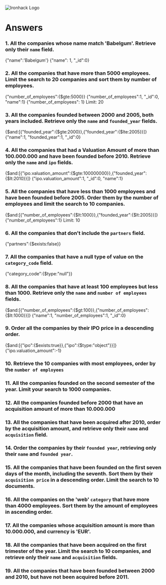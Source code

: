 ![Ironhack Logo](https://i.imgur.com/1QgrNNw.png)

# Answers

### 1. All the companies whose name match 'Babelgum'. Retrieve only their `name` field.
{"name":'Babelgum'}
{"name": 1, "_id":0}

<!-- Your Code Goes Here -->

### 2. All the companies that have more than 5000 employees. Limit the search to 20 companies and sort them by **number of employees**.
{"number_of_employees":{$gte:5000}}
{"number_of_employees":1, "_id":0, "name":1}
{"number_of_employees": 1}
Limit: 20

<!-- Your Code Goes Here -->

### 3. All the companies founded between 2000 and 2005, both years included. Retrieve only the `name` and `founded_year` fields.
{$and:[{"founded_year":{$gte:2000}},{"founded_year":{$lte:2005}}]}
{"name":1, "founded_year":1, "_id":0}

<!-- Your Code Goes Here -->

### 4. All the companies that had a Valuation Amount of more than 100.000.000 and have been founded before 2010. Retrieve only the `name` and `ipo` fields.
{$and:[{"ipo.valuation_amount":{$gte:100000000}},{"founded_year":{$lt:2010}}]}
{"ipo.valuation_amount":1, "_id":0, "name":1}
<!-- Your Code Goes Here -->

### 5. All the companies that have less than 1000 employees and have been founded before 2005. Order them by the number of employees and limit the search to 10 companies.
{$and:[{"number_of_employees":{$lt:1000}},{"founded_year":{$lt:2005}}]}
{"number_of_employees":1}
Limit: 10
<!-- Your Code Goes Here -->

### 6. All the companies that don't include the `partners` field.
{"partners":{$exists:false}}

<!-- Your Code Goes Here -->

### 7. All the companies that have a null type of value on the `category_code` field.
{"category_code":{$type:"null"}}
<!-- Your Code Goes Here -->

### 8. All the companies that have at least 100 employees but less than 1000. Retrieve only the `name` and `number of employees` fields.
{$and:[{"number_of_employees":{$gt:100}},{"number_of_employees":{$lt:1000}}]}
{"name":1, "number_of_employees":1, "_id":0}
<!-- Your Code Goes Here -->

### 9. Order all the companies by their IPO price in a descending order.
{$and:[{"ipo":{$exists:true}},{"ipo":{$type:"object"}}]}
{"ipo.valuation_amount":-1}

<!-- Your Code Goes Here -->

### 10. Retrieve the 10 companies with most employees, order by the `number of employees`

<!-- Your Code Goes Here -->

### 11. All the companies founded on the second semester of the year. Limit your search to 1000 companies.

<!-- Your Code Goes Here -->

### 12. All the companies founded before 2000 that have an acquisition amount of more than 10.000.000

<!-- Your Code Goes Here -->

### 13. All the companies that have been acquired after 2010, order by the acquisition amount, and retrieve only their `name` and `acquisition` field.

<!-- Your Code Goes Here -->

### 14. Order the companies by their `founded year`, retrieving only their `name` and `founded year`.

<!-- Your Code Goes Here -->

### 15. All the companies that have been founded on the first seven days of the month, including the seventh. Sort them by their `acquisition price` in a descending order. Limit the search to 10 documents.

<!-- Your Code Goes Here -->

### 16. All the companies on the 'web' `category` that have more than 4000 employees. Sort them by the amount of employees in ascending order.

<!-- Your Code Goes Here -->

### 17. All the companies whose acquisition amount is more than 10.000.000, and currency is 'EUR'.

<!-- Your Code Goes Here -->

### 18. All the companies that have been acquired on the first trimester of the year. Limit the search to 10 companies, and retrieve only their `name` and `acquisition` fields.

<!-- Your Code Goes Here -->

### 19. All the companies that have been founded between 2000 and 2010, but have not been acquired before 2011.

<!-- Your Code Goes Here -->
